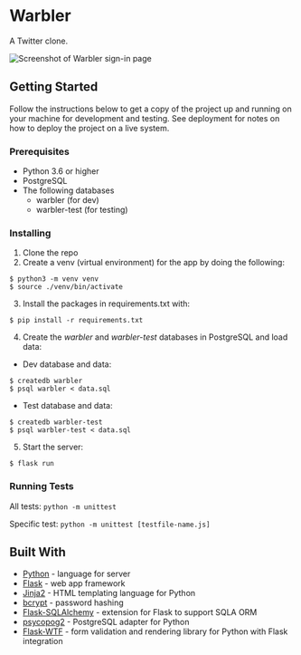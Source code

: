# Warbler
A Twitter clone.

![Screenshot of Warbler sign-in page](static/images/Warbler.png)

## Getting Started
Follow the instructions below to get a copy of the project up and running on your machine for development and testing. See deployment for notes on how to deploy the project on a live system.

### Prerequisites
- Python 3.6 or higher
- PostgreSQL
- The following databases
  - warbler (for dev)
  - warbler-test (for testing)

### Installing
1. Clone the repo
2. Create a venv (virtual environment) for the app by doing the following:
```
$ python3 -m venv venv
$ source ./venv/bin/activate
```
3. Install the packages in requirements.txt with:
```
$ pip install -r requirements.txt
```
4. Create the _warbler_ and _warbler-test_ databases in PostgreSQL and load data:

- Dev database and data:
```
$ createdb warbler
$ psql warbler < data.sql

```
- Test database and data:
```
$ createdb warbler-test
$ psql warbler-test < data.sql
```
5. Start the server:
```
$ flask run
```

### Running Tests
All tests: `python -m unittest`

Specific test: `python -m unittest [testfile-name.js]`

## Built With
- [Python](https://www.python.org/) - language for server
- [Flask](https://flask.palletsprojects.com/en/1.1.x/) - web app framework
- [Jinja2](https://palletsprojects.com/p/jinja/) - HTML templating language for Python
- [bcrypt](https://pypi.org/project/bcrypt/) - password hashing
- [Flask-SQLAlchemy](https://flask-sqlalchemy.palletsprojects.com/en/2.x/) - extension for Flask to support SQLA ORM
- [psycopog2](https://pypi.org/project/psycopg2/) - PostgreSQL adapter for Python
- [Flask-WTF](https://flask-wtf.readthedocs.io/en/stable/) - form validation and rendering library for Python with Flask integration
